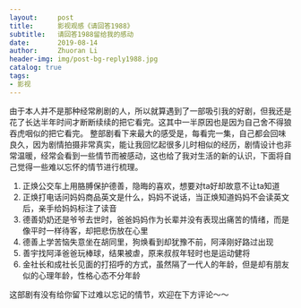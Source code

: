 ```yaml
---
layout:     post
title:      影视观感《请回答1988》
subtitle:   请回答1988留给我的感动
date:       2019-08-14
author:     Zhuoran Li
header-img: img/post-bg-reply1988.jpg
catalog: true
tags:
- 影视
---
```

由于本人并不是那种经常刷剧的人，所以就算遇到了一部吸引我的好剧，但我还是花了长达半年时间才断断续续的把它看完。这其中一半原因也是因为自己舍不得狼吞虎咽似的把它看完。
整部剧看下来最大的感受是，每看完一集，自己都会回味良久，因为剧情拍摄非常真实，能让我回忆起很多儿时相似的经历，剧情设计也非常温暖，经常会看到一些情节而被感动，这也给了我对生活的新的认识，下面将自己觉得一些难以忘怀的情节进行梳理。
1. 正焕公交车上用胳膊保护德善，隐晦的喜欢，想要对ta好却故意不让ta知道
2. 正焕打电话问妈妈商品英文是什么，妈妈不说话，当正焕知道妈妈不会读英文后，亲手给妈妈标注了读音
3. 德善奶奶还是爷爷去世时，爸爸妈妈作为长辈并没有表现出痛苦的情绪，而是像平时一样待客，却把悲伤放在心里
4. 德善上学苦恼失意坐在胡同里，狗焕看到却犹豫不前，阿泽刚好路过出现
5. 善宇找阿泽爸爸玩棒球，结果被虐，原来叔叔年轻时也是运动健将
6. 金社长和成社长见面的打招呼的方式，虽然隔了一代人的年龄，但是却有朋友似的心理年龄，性格心态不分年龄

这部剧有没有给你留下过难以忘记的情节，欢迎在下方评论～～